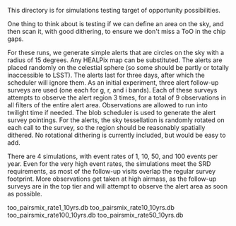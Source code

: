
This directory is for simulations testing target of opportunity possibilities. 

One thing to think about is testing if we can define an area on the sky, and then scan it, with good dithering, to ensure we don't miss a ToO in the chip gaps.

For these runs, we generate simple alerts that are circles on the sky with a radius of 15 degrees. Any HEALPix map can be substituted. The alerts are placed randomly on the celestial sphere (so some should be partly or totally inaccessible to LSST). The alerts last for three days, after which the scheduler will ignore them.  As an initial experiment, three alert follow-up surveys are used (one each for g, r, and i bands). Each of these surveys attempts to observe the alert region 3 times, for a total of 9 observations in all filters of the entire alert area. Observations are allowed to run into twilight time if needed. The blob scheduler is used to generate the alert survey pointings. For the alerts, the sky tessellation is randomly rotated on each call to the survey, so the region should be reasonably spatially dithered. No rotational dithering is currently included, but would be easy to add.

There are 4 simulations, with event rates of 1, 10, 50, and 100 events per year. Even for the very high event rates, the simulations meet the SRD requirements, as most of the follow-up visits overlap the regular survey footprint. More observations get taken at high airmass, as the follow-up surveys are in the top tier and will attempt to observe the alert area as soon as possible. 


too_pairsmix_rate1_10yrs.db
too_pairsmix_rate10_10yrs.db 
too_pairsmix_rate100_10yrs.db 
too_pairsmix_rate50_10yrs.db 
